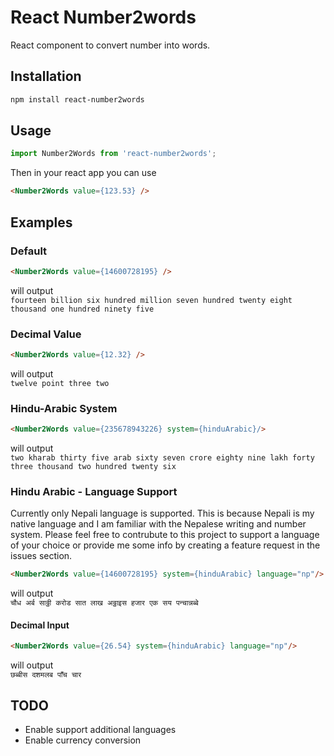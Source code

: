 # React Number2words
React component to convert number into words.

## Installation
```bash
npm install react-number2words
```

<!-- ## Demo -->
<!-- https://sprajwal078.github.io/ng-number2words/ -->

## Usage
```js
import Number2Words from 'react-number2words';
```
Then in your react app you can use

```html
<Number2Words value={123.53} />
```

## Examples
### Default
```html
<Number2Words value={14600728195} />
```
will output\
`fourteen billion six hundred million seven hundred twenty eight thousand one hundred ninety five`

### Decimal Value
```html
<Number2Words value={12.32} />
```
will output\
`twelve point three two`

### Hindu-Arabic System
```html
<Number2Words value={235678943226} system={hinduArabic}/>
```
will output\
`two kharab thirty five arab sixty seven crore eighty nine lakh forty three thousand two hundred twenty six`

### Hindu Arabic - Language Support
Currently only Nepali language is supported. This is because Nepali is my native language and I am familiar with the Nepalese writing and number system. Please feel free to contrubute to this project to support a language of your choice or provide me some info by creating a feature request in the issues section.
```html
<Number2Words value={14600728195} system={hinduArabic} language="np"/>
```
will output\
`चौध अर्ब साठ्ठी करोड सात लाख अठ्ठाइस हजार एक सय पन्चान्नब्बे`

#### Decimal Input
```html
<Number2Words value={26.54} system={hinduArabic} language="np"/>
```
will output\
`छब्बीस दशमलब पाँच चार`

## TODO
- Enable support additional languages
- Enable currency conversion

